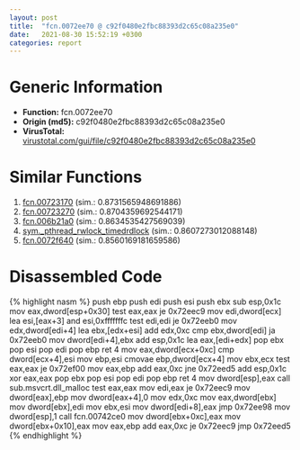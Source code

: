 ```yaml
---
layout: post
title:  "fcn.0072ee70 @ c92f0480e2fbc88393d2c65c08a235e0"
date:   2021-08-30 15:52:19 +0300
categories: report
---
```


# Generic Information
- **Function:** fcn.0072ee70
- **Origin (md5):** c92f0480e2fbc88393d2c65c08a235e0
- **VirusTotal:** [virustotal.com/gui/file/c92f0480e2fbc88393d2c65c08a235e0][virustotal_ref]



# Similar Functions

1. [fcn.00723170][similar_1_ref] (sim.: 0.8731565948691886)
2. [fcn.00723270][similar_2_ref] (sim.: 0.8704359692544171)
3. [fcn.006b21a0][similar_3_ref] (sim.: 0.8634535427569039)
4. [sym.\_pthread\_rwlock\_timedrdlock][similar_4_ref] (sim.: 0.8607273012088148)
5. [fcn.0072f640][similar_5_ref] (sim.: 0.8560169181659586)


# Disassembled Code

{% highlight nasm %}
push ebp
push edi
push esi
push ebx
sub esp,0x1c
mov eax,dword[esp+0x30]
test eax,eax
je 0x72eec9
mov edi,dword[ecx]
lea esi,[eax+3]
and esi,0xfffffffc
test edi,edi
je 0x72eeb0
mov edx,dword[edi+4]
lea ebx,[edx+esi]
add edx,0xc
cmp ebx,dword[edi]
ja 0x72eeb0
mov dword[edi+4],ebx
add esp,0x1c
lea eax,[edi+edx]
pop ebx
pop esi
pop edi
pop ebp
ret 4
mov eax,dword[ecx+0xc]
cmp dword[ecx+4],esi
mov ebp,esi
cmovae ebp,dword[ecx+4]
mov ebx,ecx
test eax,eax
je 0x72ef00
mov eax,ebp
add eax,0xc
jne 0x72eed5
add esp,0x1c
xor eax,eax
pop ebx
pop esi
pop edi
pop ebp
ret 4
mov dword[esp],eax
call sub.msvcrt.dll_malloc
test eax,eax
mov edi,eax
je 0x72eec9
mov dword[eax],ebp
mov dword[eax+4],0
mov edx,0xc
mov eax,dword[ebx]
mov dword[ebx],edi
mov ebx,esi
mov dword[edi+8],eax
jmp 0x72ee98
mov dword[esp],1
call fcn.00742ce0
mov dword[ebx+0xc],eax
mov dword[ebx+0x10],eax
mov eax,ebp
add eax,0xc
je 0x72eec9
jmp 0x72eed5
{% endhighlight %}


[similar_1_ref]: /report/fcn.00723170@c92f0480e2fbc88393d2c65c08a235e0
[similar_2_ref]: /report/fcn.00723270@c92f0480e2fbc88393d2c65c08a235e0
[similar_3_ref]: /report/fcn.006b21a0@c92f0480e2fbc88393d2c65c08a235e0
[similar_4_ref]: /report/sym._pthread_rwlock_timedrdlock@63ed397a4c52e7848cb26aceda5eef45
[similar_5_ref]: /report/fcn.0072f640@c92f0480e2fbc88393d2c65c08a235e0
[virustotal_ref]: https://www.virustotal.com/gui/file/c92f0480e2fbc88393d2c65c08a235e0